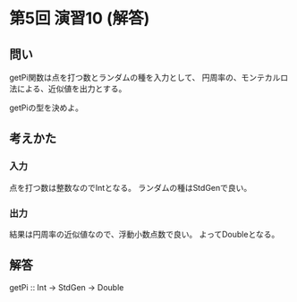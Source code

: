 第5回 演習10 (解答)
===================

問い
----

getPi関数は点を打つ数とランダムの種を入力として、
円周率の、モンテカルロ法による、近似値を出力とする。

getPiの型を決めよ。

考えかた
--------

### 入力

点を打つ数は整数なのでIntとなる。
ランダムの種はStdGenで良い。

### 出力

結果は円周率の近似値なので、浮動小数点数で良い。
よってDoubleとなる。

解答
----

getPi :: Int -> StdGen -> Double
